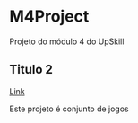 # M4Project


Projeto do módulo 4 do UpSkill

## Titulo 2

[Link](http://www.sapo.pt)

Este projeto é conjunto de jogos
